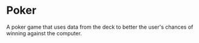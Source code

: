 # Poker
A poker game that uses data from the deck to better the user's chances of winning against the computer.
